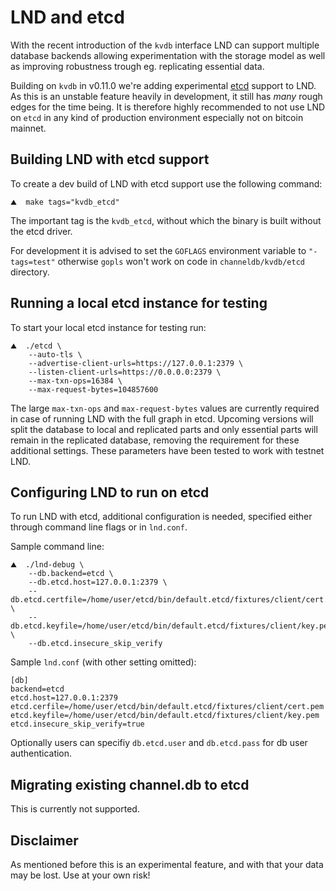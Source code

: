 # LND and etcd

With the recent introduction of the `kvdb` interface LND can support multiple database backends allowing experimentation with the storage model as well as improving robustness trough eg. replicating essential data.

Building on `kvdb` in v0.11.0 we're adding experimental [etcd](https://etcd.io) support to LND. As this is an unstable feature heavily in development, it still has _many_ rough edges for the time being. It is therefore highly recommended to not use LND on `etcd` in any kind of production environment especially not on bitcoin mainnet.

## Building LND with etcd support

To create a dev build of LND with etcd support use the following command:

```text
⛰  make tags="kvdb_etcd"
```

The important tag is the `kvdb_etcd`, without which the binary is built without the etcd driver.

For development it is advised to set the `GOFLAGS` environment variable to `"-tags=test"` otherwise `gopls` won't work on code in `channeldb/kvdb/etcd` directory.

## Running a local etcd instance for testing

To start your local etcd instance for testing run:

```text
⛰  ./etcd \
    --auto-tls \
    --advertise-client-urls=https://127.0.0.1:2379 \
    --listen-client-urls=https://0.0.0.0:2379 \
    --max-txn-ops=16384 \
    --max-request-bytes=104857600
```

The large `max-txn-ops` and `max-request-bytes` values are currently required in case of running LND with the full graph in etcd. Upcoming versions will split the database to local and replicated parts and only essential parts will remain in the replicated database, removing the requirement for these additional settings. These parameters have been tested to work with testnet LND.

## Configuring LND to run on etcd

To run LND with etcd, additional configuration is needed, specified either through command line flags or in `lnd.conf`.

Sample command line:

```text
⛰  ./lnd-debug \
    --db.backend=etcd \
    --db.etcd.host=127.0.0.1:2379 \
    --db.etcd.certfile=/home/user/etcd/bin/default.etcd/fixtures/client/cert.pem \
    --db.etcd.keyfile=/home/user/etcd/bin/default.etcd/fixtures/client/key.pem \
    --db.etcd.insecure_skip_verify
```

Sample `lnd.conf` \(with other setting omitted\):

```text
[db]
backend=etcd
etcd.host=127.0.0.1:2379
etcd.cerfile=/home/user/etcd/bin/default.etcd/fixtures/client/cert.pem
etcd.keyfile=/home/user/etcd/bin/default.etcd/fixtures/client/key.pem
etcd.insecure_skip_verify=true
```

Optionally users can specifiy `db.etcd.user` and `db.etcd.pass` for db user authentication.

## Migrating existing channel.db to etcd

This is currently not supported.

## Disclaimer

As mentioned before this is an experimental feature, and with that your data may be lost. Use at your own risk!

